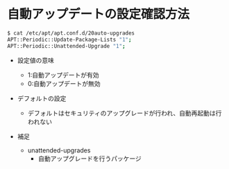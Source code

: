 # 自動アップデートの設定確認方法

```bash
$ cat /etc/apt/apt.conf.d/20auto-upgrades
APT::Periodic::Update-Package-Lists "1";
APT::Periodic::Unattended-Upgrade "1";
```

- 設定値の意味
  - 1:自動アップデートが有効
  - 0:自動アップデートが無効

- デフォルトの設定
  - デフォルトはセキュリティのアップグレードが行われ、自動再起動は行われない

- 補足
  - unattended-upgrades
    - 自動アップグレードを行うパッケージ
